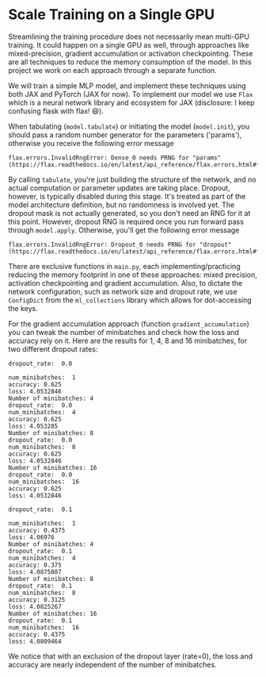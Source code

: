 # Scale Training on a Single GPU

Streamlining the training procedure does not necessarily mean multi-GPU training. It could happen on a single GPU as well, through approaches like mixed-precision, gradient accumulation or activation checkpointing. These are all techniques to reduce the memory consumption of the model. In this project we work on each approach through a separate function.

We will train a simple MLP model, and implement these techniques using both JAX and PyTorch (JAX for now). To implement our model we use `Flax` which is a neural network library and ecosystem for JAX (disclosure: I keep confusing flask with flax! :smile:). 

When tabulating (`model.tabulate`) or initiating the model (`model.init`), you should pass a random number generator for the parameters ('params'), otherwise you receive the following error message
```
flax.errors.InvalidRngError: Dense_0 needs PRNG for "params" (https://flax.readthedocs.io/en/latest/api_reference/flax.errors.html#flax.errors.InvalidRngError)
```
By calling `tabulate`, you're just building the structure of the network, and no actual computation or parameter updates are taking place. Dropout, however, is typically disabled during this stage. It's treated as part of the model architecture definition, but no randomness is involved yet. The dropout mask is not actually generated, so you don't need an RNG for it at this point. However, dropout RNG is required once you run forward pass through `model.apply`. Otherwise, you'll get the following error message
```
flax.errors.InvalidRngError: Dropout_0 needs PRNG for "dropout" (https://flax.readthedocs.io/en/latest/api_reference/flax.errors.html#flax.errors.InvalidRngError)
```
There are exclusive functions in `main.py`, each implementing/practicing reducing the memory footprint in one of these approaches: mixed precision, activation checkpointing and gradient accumulation. Also, to dictate the network configuration, such as network size and dropout rate, we use `ConfigDict` from the `ml_collections` library which allows for dot-accessing the keys.

For the gradient accumulation approach (function `gradient_accumulation`) you can tweak the number of minibatches and check how the loss and accuracy rely on it. Here are the results for 1, 4, 8 and 16 minibatches, for two different dropout rates:

```
dropout_rate:  0.0

num_minibatches:  1
accuracy: 0.625
loss: 4.0532846
Number of minibatches: 4
dropout_rate:  0.0
num_minibatches:  4
accuracy: 0.625
loss: 4.053285
Number of minibatches: 8
dropout_rate:  0.0
num_minibatches:  8
accuracy: 0.625
loss: 4.0532846
Number of minibatches: 16
dropout_rate:  0.0
num_minibatches:  16
accuracy: 0.625
loss: 4.0532846
```

```
dropout_rate:  0.1

num_minibatches:  1
accuracy: 0.4375
loss: 4.06976
Number of minibatches: 4
dropout_rate:  0.1
num_minibatches:  4
accuracy: 0.375
loss: 4.0875807
Number of minibatches: 8
dropout_rate:  0.1
num_minibatches:  8
accuracy: 0.3125
loss: 4.0825267
Number of minibatches: 16
dropout_rate:  0.1
num_minibatches:  16
accuracy: 0.4375
loss: 4.0809464
```

We notice that with an exclusion of the dropout layer (rate=0), the loss and accuracy are nearly independent of the number of minibatches.
